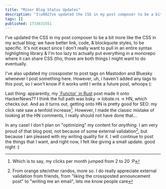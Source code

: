 ```yaml
---
title: "Minor Blog Status Updates"
description: "I\u0027ve updated the CSS in my post composer to be a bit more like the CSS in my actual blog; we have better link, code, \u0026 blockquote styles,..."
tags: []
published: 1733631551
---
```


I've updated the CSS in my post composer to be a bit more like the CSS in my actual blog; we have better link, code, & blockquote styles, to be specific. It's not exact since I don't really want to pull in an entire syntax highlighting library & I'm too lazy to actually put everything in a monorepo where it can share CSS (tho, those are both things I might want to do eventually.

I've also updated my crossposter to post tags on Mastodon and Bluesky whenever I post something here. However, uh, i haven't added any tags to this post, so I won't know if it works until I write a future post, whoops (:

Last thing: apparently, my [\`Functor\` in Rust](https://wolfgirl.dev/blog/2024-11-24-a-novel-idea-about-functor-in-rust/) post made it onto HackerNews?? I think the full path was bsky -> lobste.rs -> HN, which checks out. And as it turns out, getting onto HN is pretty good for SEO: my click rate saw a tenfold increase[^1]. However, I made the classic mistake of looking at the HN comments, I really should not have done that...

In any case! I don't plan on "optimizing" my content for _anything_. I am very proud of that blog post, not because of some external validation[^2], but because I am pleased with my writing quality for it. I will continue to post the things that I want, and right now, I felt like giving a small update. good night :)

[^1]: Which is to say, my clicks per month jumped from 2 to 20 :P

[^2]: From orange site/other randos, more so. I do really appreciate external validation from friends, from "liking the crossposted announcement post" to "writing me an email", lets me know people care
